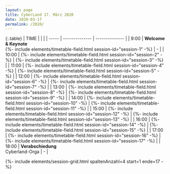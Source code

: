 ```yaml
---
layout: page
title: CyberLand 17. März 2020
date: 2020-03-17
permalink: /2020/
---
```


{:.table}
| TIME  |                |                |
| ----- | -------------- | -------------- |
| 9:00  | __Welcome & Keynote__ <br>{%- include elements/timetable-field.html session-id="session-1" -%} | - |
| 10:00 | {%- include elements/timetable-field.html session-id="session-2" -%} | {%- include elements/timetable-field.html session-id="session-3" -%} |
| 11:00 | {%- include elements/timetable-field.html session-id="session-4" -%} | {%- include elements/timetable-field.html session-id="session-5" -%} |
| 12:00 | {%- include elements/timetable-field.html session-id="session-6" -%} | {%- include elements/timetable-field.html session-id="session-7" -%} |
| 13:00 | {%- include elements/timetable-field.html session-id="session-8" -%} | {%- include elements/timetable-field.html session-id="session-9" -%} |
| 14:00 | {%- include elements/timetable-field.html session-id="session-10" -%} | {%- include elements/timetable-field.html session-id="session-11" -%} |
| 15:00 | {%- include elements/timetable-field.html session-id="session-12" -%} | {%- include elements/timetable-field.html session-id="session-13" -%} |
| 16:00 | {%- include elements/timetable-field.html session-id="session-14" -%} | {%- include elements/timetable-field.html session-id="session-15" -%} |
| 17:00 | {%- include elements/timetable-field.html session-id="session-16" -%} | {%- include elements/timetable-field.html session-id="session-17" -%} |
| 18:00 | __Verabschiedung__ <br>Cyberland-Orga | - |


{%- include elements/session-grid.html spaltenAnzahl=4 start=1 ende=17 -%}
